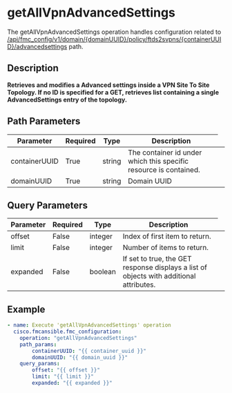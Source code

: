 # getAllVpnAdvancedSettings

The getAllVpnAdvancedSettings operation handles configuration related to [/api/fmc_config/v1/domain/{domainUUID}/policy/ftds2svpns/{containerUUID}/advancedsettings](/paths//api/fmc_config/v1/domain/{domain_uuid}/policy/ftds2svpns/{container_uuid}/advancedsettings.md) path.&nbsp;
## Description
**Retrieves and modifies a Advanced settings inside a VPN Site To Site Topology. If no ID is specified for a GET, retrieves list containing a single AdvancedSettings entry of the topology.**

## Path Parameters
| Parameter | Required | Type | Description |
| --------- | -------- | ---- | ----------- |
| containerUUID | True | string <td colspan=3> The container id under which this specific resource is contained. |
| domainUUID | True | string <td colspan=3> Domain UUID |

## Query Parameters
| Parameter | Required | Type | Description |
| --------- | -------- | ---- | ----------- |
| offset | False | integer <td colspan=3> Index of first item to return. |
| limit | False | integer <td colspan=3> Number of items to return. |
| expanded | False | boolean <td colspan=3> If set to true, the GET response displays a list of objects with additional attributes. |

## Example
```yaml
- name: Execute 'getAllVpnAdvancedSettings' operation
  cisco.fmcansible.fmc_configuration:
    operation: "getAllVpnAdvancedSettings"
    path_params:
        containerUUID: "{{ container_uuid }}"
        domainUUID: "{{ domain_uuid }}"
    query_params:
        offset: "{{ offset }}"
        limit: "{{ limit }}"
        expanded: "{{ expanded }}"

```